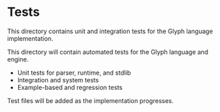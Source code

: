 # Tests

This directory contains unit and integration tests for the Glyph language implementation.

This directory will contain automated tests for the Glyph language and engine.
- Unit tests for parser, runtime, and stdlib
- Integration and system tests
- Example-based and regression tests

Test files will be added as the implementation progresses. 